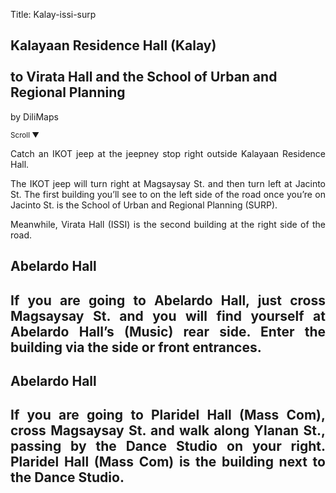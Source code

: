 Title: Kalay-issi-surp

<section id='cover' class='cover active'>
<h1> Kalayaan Residence Hall (Kalay) <br><br>to Virata Hall and the School of Urban and Regional Planning </h1>
<p align='justify'>by DiliMaps </p>
<small class='scroll'>Scroll ▼</small>
</section>

<section id='kalay'>
<p align='justify'>Catch an IKOT jeep at the jeepney stop right outside Kalayaan Residence Hall.
</p>
</section>

<section id='surp'>
<p align='justify'>The IKOT jeep will turn right at Magsaysay St. and then turn left at Jacinto St. The first building you’ll see to on the left side of the road once you’re on Jacinto St. is the School of Urban and Regional Planning (SURP).
</p>
</section>

<section id='music-shed'>
<p align='justify'>Meanwhile, Virata Hall (ISSI) is the second building at the right side of the road.
</p>
</section>

<section id='music'>
<h1> Abelardo Hall  <h1>
<p align='justify'>If you are going to Abelardo Hall, just cross Magsaysay St. and you will find yourself at Abelardo Hall’s (Music) rear side. Enter the building via the side or front entrances. 
</p>
</section>

<section id='cmc'>
<h1> Abelardo Hall  <h1>
<p align='justify'>If you are going to Plaridel Hall (Mass Com), cross Magsaysay St. and walk along Ylanan St., passing by the Dance Studio on your right. Plaridel Hall (Mass Com) is the building next to the Dance Studio. 
</p>
</section>


